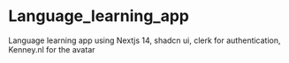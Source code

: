 # Language_learning_app

Language learning app using
Nextjs 14, shadcn ui, clerk for authentication, Kenney.nl for the avatar
